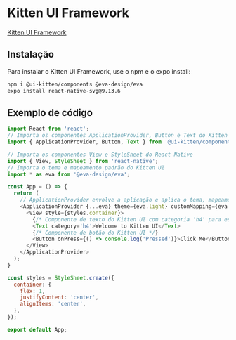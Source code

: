 # Kitten UI Framework
[Kitten UI Framework](https://akveo.github.io/react-native-ui-kitten/)


## Instalação
Para instalar o Kitten UI Framework, use o npm e o expo install:

```bash
npm i @ui-kitten/components @eva-design/eva
expo install react-native-svg@9.13.6
```

## Exemplo de código
```javascript
import React from 'react';
// Importa os componentes ApplicationProvider, Button e Text do Kitten UI
import { ApplicationProvider, Button, Text } from '@ui-kitten/components';

// Importa os componentes View e StyleSheet do React Native
import { View, StyleSheet } from 'react-native';
// Importa o tema e mapeamento padrão do Kitten UI
import * as eva from '@eva-design/eva';

const App = () => {
  return (
    // ApplicationProvider envolve a aplicação e aplica o tema, mapeamento e ícones definidos
    <ApplicationProvider {...eva} theme={eva.light} customMapping={eva.mapping}>
      <View style={styles.container}>
        {/* Componente de texto do Kitten UI com categoria 'h4' para estilo de cabeçalho */}
        <Text category='h4'>Welcome to Kitten UI</Text>
        {/* Componente de botão do Kitten UI */}
        <Button onPress={() => console.log('Pressed')}>Click Me</Button>
      </View>
    </ApplicationProvider>
  );
}

const styles = StyleSheet.create({
  container: {
    flex: 1, 
    justifyContent: 'center',
    alignItems: 'center', 
  },
});

export default App;

```
